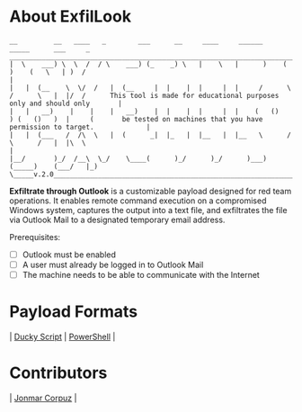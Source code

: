 # About ExfilLook

```
__         __   ____   _        ___      __     ____     ______      _____      ___     _    ___________________________________________________________________________
|  \    ___) \  \  /  / \    ___) (_    _) \   |    \   |      )    (     )    (   \   | )  /                                                                           |
|   |  (__    \  \/  /   |  (__     |  |    |  |     |  |     /      \   /      \   |  |/  /      This tool is made for educational purposes only and should only       |
|   |   __)    |    |    |   __)    |  |    |  |     |  |    (   ()   ) (   ()   )  |     (       be tested on machines that you have permission to target.             |
|   |  (___   /  /\  \   |  (      _|  |_   |  |__   |  |__   \      /   \      /   |  |\  \                                                                            |
|__/       )_/  /__\  \_/    \____(      )_/      )_/      )___)    (_____)    (___/   |_)  \_____v.2.0_________________________________________________________________|
```

**Exfiltrate through Outlook** is a customizable payload designed for red team operations. It enables remote command execution on a compromised Windows system, captures the output into a text file, and exfiltrates the file via Outlook Mail to a designated temporary email address.

Prerequisites:
- [ ] Outlook must be enabled
- [ ] A user must already be logged in to Outlook Mail
- [ ] The machine needs to be able to communicate with the Internet

# Payload Formats

| [Ducky Script](https://github.com/JonmarCorpuz/ExfilLook/blob/main/ExfilLook.txt) | [PowerShell](https://github.com/JonmarCorpuz/ExfilLook/blob/main/ExfilLook.ps1) |

# Contributors 

| [Jonmar Corpuz](www.linkedin.com/in/jonmarcorpuz) |
